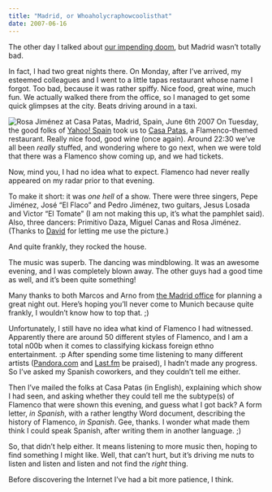 ```yaml
---
title: "Madrid, or Whoaholycraphowcoolisthat"
date: 2007-06-16
---
```


The other day I talked about [our impending doom][1], but Madrid wasn’t totally bad.

In fact, I had two great nights there. On Monday, after I’ve arrived, my esteemed colleagues and I went to a little tapas restaurant whose name I forgot. Too bad, because it was rather spiffy. Nice food, great wine, much fun. We actually walked there from the office, so I managed to get some quick glimpses at the city. Beats driving around in a taxi.

![Rosa Jiménez at Casa Patas, Madrid, Spain, June 6th 2007][2] On Tuesday, the good folks of [Yahoo! Spain][3] took us to [Casa Patas][4], a Flamenco-themed restaurant. Really nice food, good wine (once again). Around 22:30 we’ve all been _really_ stuffed, and wondering where to go next, when we were told that there was a Flamenco show coming up, and we had tickets.

Now, mind you, I had no idea what to expect. Flamenco had never really appeared on my radar prior to that evening.

To make it short: it was _one hell_ of a show. There were three singers, Pepe Jiménez, José “El Flaco” and Pedro Jiménez, two guitars, Jesus Losada and Victor “El Tomate” (I am not making this up, it’s what the pamphlet said).
Also, three dancers: Primitivo Daza, Miguel Canas and Rosa Jiménez. (Thanks to
[David][5] for letting me use the picture.)

And quite frankly, they rocked the house.

The music was superb. The dancing was mindblowing. It was an awesome evening,
and I was completely blown away. The other guys had a good time as well, and it’s been quite something!

Many thanks to both Marcos and Arno from [the Madrid office][3] for planning a great night out. Here’s hoping you’ll never come to Munich because quite frankly, I wouldn’t know how to top that. ;)

Unfortunately, I still have no idea what kind of Flamenco I had witnessed.
Apparently there are around 50 different styles of Flamenco, and I am a total n00b when it comes to classifying kickass foreign ethno entertainment. :p After spending some time listening to many different artists ([Pandora.com][6]
and [Last.fm][7] be praised), I hadn’t made any progress. So I’ve asked my Spanish coworkers, and they couldn’t tell me either.

Then I’ve mailed the folks at Casa Patas (in English), explaining which show I had seen, and asking whether they could tell me the subtype(s) of Flamenco that were shown this evening, and guess what I got back? A form letter, _in Spanish_, with a rather lengthy Word document, describing the history of Flamenco, _in Spanish_. Gee, thanks. I wonder what made them think I could speak Spanish, after writing them in another language. ;)

So, that didn’t help either. It means listening to more music then, hoping to find something I might like. Well, that can’t hurt, but it’s driving me nuts to listen and listen and listen and not find the _right_ thing.

Before discovering the Internet I’ve had a bit more patience, I think.

[1]: /2007/06/07/madrid-or-why-were-all-doomed/
[2]: /wp-content/uploads/2007/06/a534355806_faabe04b62.jpg
[3]: http://es.yahoo.com/
[4]: http://www.casapatas.com/
[5]: http://flickr.com/photos/david_o/
[6]: http://pandora.com/
[7]: http://last.fm/

